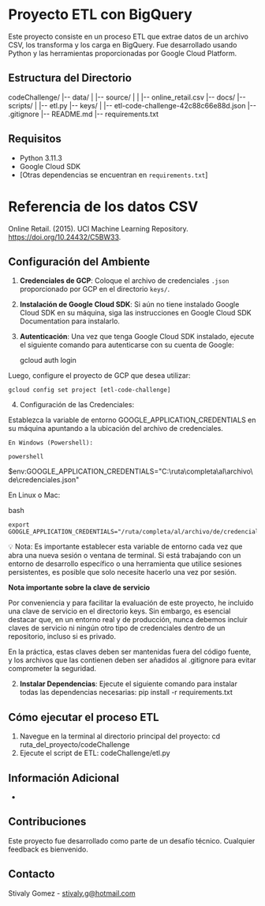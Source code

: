 # Proyecto ETL con BigQuery

Este proyecto consiste en un proceso ETL que extrae datos de un archivo CSV, los transforma y los carga en BigQuery. Fue desarrollado usando Python y las herramientas proporcionadas por Google Cloud Platform.


## Estructura del Directorio

codeChallenge/
|-- data/
| |-- source/
| | |-- online_retail.csv
|-- docs/
|-- scripts/
| |-- etl.py
|-- keys/
| |-- etl-code-challenge-42c88c66e88d.json
|-- .gitignore
|-- README.md
|-- requirements.txt 


## Requisitos

- Python 3.11.3
- Google Cloud SDK
- [Otras dependencias se encuentran en `requirements.txt`]

# Referencia de los datos CSV

Online Retail. (2015). UCI Machine Learning Repository. https://doi.org/10.24432/C5BW33.

## Configuración del Ambiente

1. **Credenciales de GCP**: Coloque el archivo de credenciales `.json` proporcionado por GCP en el directorio `keys/`.
2. **Instalación de Google Cloud SDK**: Si aún no tiene instalado Google Cloud SDK en su máquina, siga las instrucciones en Google Cloud SDK Documentation para instalarlo.
3. **Autenticación**:
Una vez que tenga Google Cloud SDK instalado, ejecute el siguiente comando para autenticarse con su cuenta de Google:


    gcloud auth login

Luego, configure el proyecto de GCP que desea utilizar:


    gcloud config set project [etl-code-challenge]

4. Configuración de las Credenciales:

Establezca la variable de entorno GOOGLE_APPLICATION_CREDENTIALS en su máquina apuntando a la ubicación del archivo de credenciales.

    En Windows (Powershell):

    powershell

$env:GOOGLE_APPLICATION_CREDENTIALS="C:\ruta\completa\al\archivo\de\credenciales.json"

En Linux o Mac:

bash

    export GOOGLE_APPLICATION_CREDENTIALS="/ruta/completa/al/archivo/de/credenciales.json"

💡 Nota: Es importante establecer esta variable de entorno cada vez que abra una nueva sesión o ventana de terminal. Si está trabajando con un entorno de desarrollo específico o una herramienta que utilice sesiones persistentes, es posible que solo necesite hacerlo una vez por sesión.

**Nota importante sobre la clave de servicio**

Por conveniencia y para facilitar la evaluación de este proyecto, he incluido una clave de servicio en el directorio keys. Sin embargo, es esencial destacar que, en un entorno real y de producción, nunca debemos incluir claves de servicio ni ningún otro tipo de credenciales dentro de un repositorio, incluso si es privado.

En la práctica, estas claves deben ser mantenidas fuera del código fuente, y los archivos que las contienen deben ser añadidos al .gitignore para evitar comprometer la seguridad.

2. **Instalar Dependencias**: Ejecute el siguiente comando para instalar todas las dependencias necesarias: pip install -r requirements.txt



## Cómo ejecutar el proceso ETL

1. Navegue en la terminal al directorio principal del proyecto: cd ruta_del_proyecto/codeChallenge
2. Ejecute el script de ETL: codeChallenge/etl.py


## Información Adicional

- 

## Contribuciones

Este proyecto fue desarrollado como parte de un desafío técnico. Cualquier feedback es bienvenido.

## Contacto

Stivaly Gomez - stivaly.g@hotmail.com

